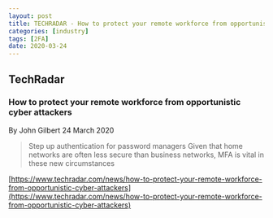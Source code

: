 ```yaml
---
layout: post
title: TECHRADAR - How to protect your remote workforce from opportunistic cyber attackers
categories: [industry]
tags: [2FA]
date: 2020-03-24
---
```


## TechRadar
### How to protect your remote workforce from opportunistic cyber attackers
By John Gilbert
24 March 2020

> Step up authentication for password managers
> Given that home networks are often less secure than business networks, MFA is vital in these new circumstances

[https://www.techradar.com/news/how-to-protect-your-remote-workforce-from-opportunistic-cyber-attackers](https://www.techradar.com/news/how-to-protect-your-remote-workforce-from-opportunistic-cyber-attackers)